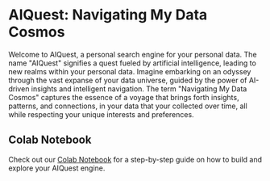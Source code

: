 # AIQuest: Navigating My Data Cosmos

Welcome to AIQuest, a personal search engine for your personal data. The name "AIQuest" signifies a quest fueled by artificial intelligence, leading to new realms within your personal data. Imagine embarking on an odyssey through the vast expanse of your data universe, guided by the power of AI-driven insights and intelligent navigation.
The term "Navigating My Data Cosmos" captures the essence of a voyage that brings forth insights, patterns, and connections, in your data that your collected over time, all while respecting your unique interests and preferences.

## Colab Notebook

Check out our [Colab Notebook](link-to-your-colab-notebook) for a step-by-step guide on how to build and explore your AIQuest engine.


